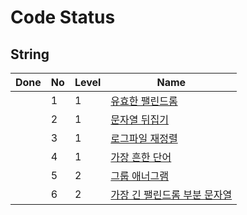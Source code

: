 # Code Status

## String

| Done | No   | Level | Name                                                         |
| ---- | :--- | ----- | ------------------------------------------------------------ |
|     | 1    | 1     | [유효한 팰린드롬](https://leetcode.com/problems/valid-palindrome/description/) |
|     | 2    | 1     | [문자열 뒤집기](https://leetcode.com/problems/reverse-string/description/) |
|     | 3    | 1     | [로그파일 재정렬](https://leetcode.com/problems/reorder-data-in-log-files/description/) |
|     | 4    | 1     | [가장 흔한 단어](https://leetcode.com/problems/most-common-word/description/) |
|     | 5    | 2     | [그룹 애너그램](https://leetcode.com/problems/group-anagrams/description/) |
|     | 6    | 2     | [가장 긴 팰린드롬 부분 문자열](https://leetcode.com/problems/longest-palindromic-substring/description/) |
